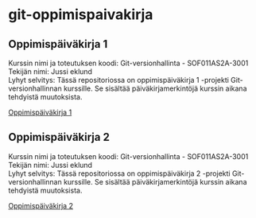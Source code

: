 # git-oppimispaivakirja

## Oppimispäiväkirja 1

Kurssin nimi ja toteutuksen koodi: Git-versionhallinta - SOF011AS2A-3001  
Tekijän nimi: Jussi eklund  
Lyhyt selvitys: Tässä repositoriossa on oppimispäiväkirja 1 -projekti Git-versionhallinnan kurssille. Se sisältää päiväkirjamerkintöjä kurssin aikana tehdyistä muutoksista. 

[Oppimispäiväkirja 1](https://github.com/JussiEklund/JusaboxGitkurssi/tree/paivakirja1)

## Oppimispäiväkirja 2

Kurssin nimi ja toteutuksen koodi: Git-versionhallinta - SOF011AS2A-3001  
Tekijän nimi: Jussi eklund  
Lyhyt selvitys: Tässä repositoriossa on oppimispäiväkirja 2 -projekti Git-versionhallinnan kurssille. Se sisältää päiväkirjamerkintöjä kurssin aikana tehdyistä muutoksista. 

[Oppimispäiväkirja 2](https://github.com/JussiEklund/JusaboxGitkurssi/tree/paivakirja2)


